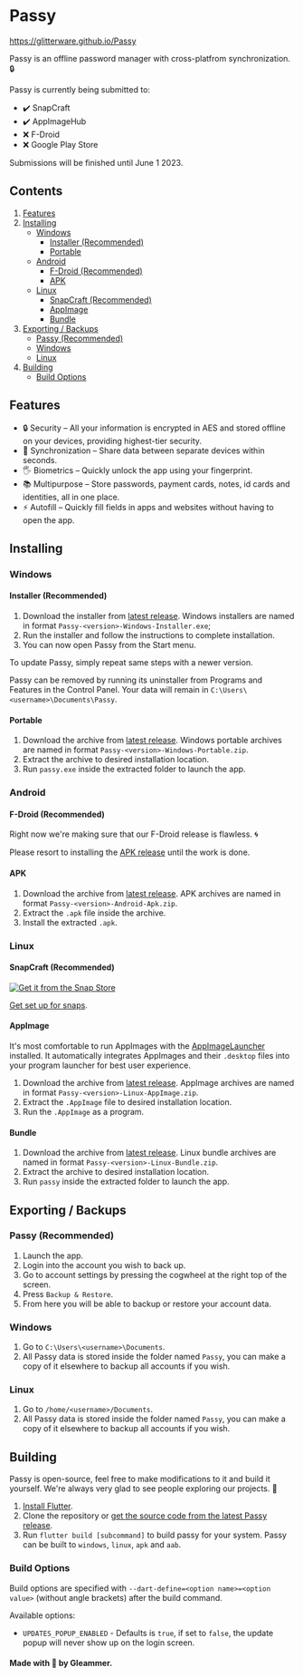 # Passy

https://glitterware.github.io/Passy

Passy is an offline password manager with cross-platfrom synchronization. 🔒

Passy is currently being submitted to:
- ✔️ SnapCraft
- ✔️ AppImageHub
- ❌ F-Droid
- ❌ Google Play Store

Submissions will be finished until June 1 2023.

## Contents

1. [Features](#features)
2. [Installing](#installing)
    - [Windows](#windows)
        - [Installer (Recommended)](#installer-recommended)
        - [Portable](#portable)
    - [Android](#android)
        - [F-Droid (Recommended)](#f-droid-recommended)
        - [APK](#apk)
    - [Linux](#linux)
        - [SnapCraft (Recommended)](#snapcraft-recommended)
        - [AppImage](#appimage)
        - [Bundle](#bundle)
3. [Exporting / Backups](#exporting--backups)
    - [Passy (Recommended)](#passy-recommended)
    - [Windows](#windows-1)
    - [Linux](#linux-1)
4. [Building](#building)
    - [Build Options](#build-options)

## Features

- 🔒 Security – All your information is encrypted in AES and stored offline on your devices, providing highest-tier security.
- 🔄 Synchronization – Share data between separate devices within seconds.
- 🖐️ Biometrics – Quickly unlock the app using your fingerprint.
- 📚 Multipurpose – Store passwords, payment cards, notes, id cards and identities, all in one place.
- ⚡ Autofill – Quickly fill fields in apps and websites without having to open the app.

## Installing

### Windows

#### Installer (Recommended)

1. Download the installer from [latest release](https://github.com/GlitterWare/Passy/releases/latest). Windows installers are named in format `Passy-<version>-Windows-Installer.exe`;
2. Run the installer and follow the instructions to complete installation.
3. You can now open Passy from the Start menu.

To update Passy, simply repeat same steps with a newer version.

Passy can be removed by running its uninstaller from Programs and Features in the Control Panel. Your data will remain in `C:\Users\<username>\Documents\Passy`.

#### Portable

1. Download the archive from [latest release](https://github.com/GlitterWare/Passy/releases/latest). Windows portable archives are named in format `Passy-<version>-Windows-Portable.zip`.
2. Extract the archive to desired installation location.
3. Run `passy.exe` inside the extracted folder to launch the app.

### Android

#### F-Droid (Recommended)

Right now we're making sure that our F-Droid release is flawless. 🌀

Please resort to installing the [APK release](#apk) until the work is done.

#### APK

1. Download the archive from [latest release](https://github.com/GlitterWare/Passy/releases/latest). APK archives are named in format `Passy-<version>-Android-Apk.zip`.
2. Extract the `.apk` file inside the archive.
3. Install the extracted `.apk`.

### Linux

#### SnapCraft (Recommended)

[![Get it from the Snap Store](https://snapcraft.io/static/images/badges/en/snap-store-white.svg)](https://snapcraft.io/passy)

[Get set up for snaps](https://snapcraft.io/docs/installing-snapd).

#### AppImage

It's most comfortable to run AppImages with the [AppImageLauncher](https://github.com/TheAssassin/AppImageLauncher/releases/latest) installed. It automatically integrates AppImages and their `.desktop` files into your program launcher for best user experience.

1. Download the archive from [latest release](https://github.com/GlitterWare/Passy/releases/latest). AppImage archives are named in format `Passy-<version>-Linux-AppImage.zip`.
2. Extract the `.AppImage` file to desired installation location.
3. Run the `.AppImage` as a program.

#### Bundle

1. Download the archive from [latest release](https://github.com/GlitterWare/Passy/releases/latest). Linux bundle archives are named in format `Passy-<version>-Linux-Bundle.zip`.
2. Extract the archive to desired installation location.
3. Run `passy` inside the extracted folder to launch the app.

## Exporting / Backups

### Passy (Recommended)

1. Launch the app.
2. Login into the account you wish to back up.
3. Go to account settings by pressing the cogwheel at the right top of the screen.
4. Press `Backup & Restore`.
5. From here you will be able to backup or restore your account data.

### Windows

1. Go to `C:\Users\<username>\Documents`.
2. All Passy data is stored inside the folder named `Passy`, you can make a copy of it elsewhere to backup all accounts if you wish.

### Linux

1. Go to `/home/<username>/Documents`.
2. All Passy data is stored inside the folder named `Passy`, you can make a copy of it elsewhere to backup all accounts if you wish.

## Building

Passy is open-source, feel free to make modifications to it and build it yourself. We're always very glad to see people exploring our projects. 👥

1. [Install Flutter](https://docs.flutter.dev/get-started/install).
2. Clone the repository or [get the source code from the latest Passy release](https://github.com/GlitterWare/Passy/releases/latest).
3. Run `flutter build [subcommand]` to build passy for your system. Passy can be built to `windows`, `linux`, `apk` and `aab`.

### Build Options

Build options are specified with `--dart-define=<option name>=<option value>` (without angle brackets) after the build command.

Available options:
- `UPDATES_POPUP_ENABLED` - Defaults is `true`, if set to `false`, the update popup will never show up on the login screen.

#### Made with 💜 by Gleammer.
